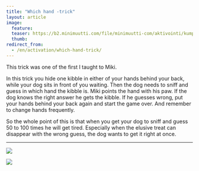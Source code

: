 ```yaml
---
title: "Which hand -trick"
layout: article
image:
  feature:
  teaser: https://b2.minimuutti.com/file/minimuutti-com/aktivointi/kumpi-kasi/DSC29523-245px.jpg
  thumb:
redirect_from:
  - /en/activation/which-hand-trick/
---
```


This trick was one of the first I taught to Miki.

In this trick you hide one kibble in either of your hands behind your back, while your dog sits in front of you waiting. Then the dog needs to sniff and guess in which hand the kibble is. Miki points the hand with his paw. If the dog knows the right answer he gets the kibble. If he guesses wrong, put your hands behind your back again and start the game over. And remember to change hands frequently.

So the whole point of this is that when you get your dog to sniff and guess 50 to 100 times he will get tired. Especially when the elusive treat can disappear with the wrong guess, the dog wants to get it right at once.

---

![](https://b2.minimuutti.com/file/minimuutti-com/aktivointi/kumpi-kasi/DSC29521-800px.jpg)

![](https://b2.minimuutti.com/file/minimuutti-com/aktivointi/kumpi-kasi/DSC29523-800px.jpg)
